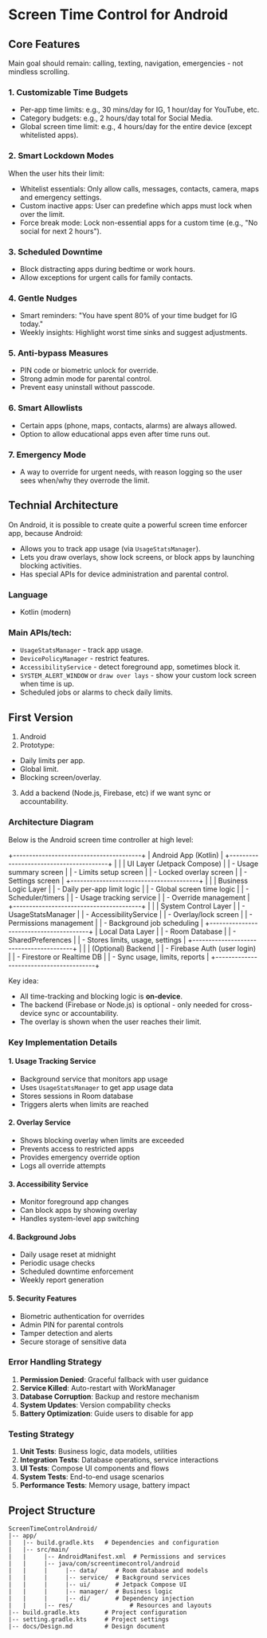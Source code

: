 # Screen Time Control for Android

## Core Features

Main goal should remain: calling, texting, navigation, emergencies - not mindless scrolling.

### 1. Customizable Time Budgets
- Per-app time limits: e.g., 30 mins/day for IG, 1 hour/day for YouTube, etc.
- Category budgets: e.g., 2 hours/day total for Social Media.
- Global screen time limit: e.g., 4 hours/day for the entire device (except whitelisted apps).

### 2. Smart Lockdown Modes
When the user hits their limit:
- Whitelist essentials: Only allow calls, messages, contacts, camera, maps and emergency settings.
- Custom inactive apps: User can predefine which apps must lock when over the limit.
- Force break mode: Lock non-essential apps for a custom time (e.g., "No social for next 2 hours").

### 3. Scheduled Downtime
- Block distracting apps during bedtime or work hours.
- Allow exceptions for urgent calls for family contacts.

### 4. Gentle Nudges
- Smart reminders: "You have spent 80% of your time budget for IG today."
- Weekly insights: Highlight worst time sinks and suggest adjustments.

### 5. Anti-bypass Measures
- PIN code or biometric unlock for override.
- Strong admin mode for parental control.
- Prevent easy uninstall without passcode.

### 6. Smart Allowlists
- Certain apps (phone, maps, contacts, alarms) are always allowed.
- Option to allow educational apps even after time runs out.

### 7. Emergency Mode
- A way to override for urgent needs, with reason logging so the user sees when/why they overrode the limit.


## Technial Architecture

On Android, it is possible to create quite a powerful screen time enforcer app, because Android:
- Allows you to track app usage (via `UsageStatsManager`).
- Lets you draw overlays, show lock screens, or block apps by launching blocking activities.
- Has special APIs for device administration and parental control.

### Language
- Kotlin (modern)

### Main APIs/tech:
- `UsageStatsManager` - track app usage.
- `DevicePolicyManager` - restrict features.
- `AccessibilityService` - detect foreground app, sometimes block it.
- `SYSTEM_ALERT_WINDOW` or `draw over lays` - show your custom lock screen when time is up.
- Scheduled jobs or alarms to check daily limits.

## First Version
1. Android
2. Prototype:
- Daily limits per app.
- Global limit.
- Blocking screen/overlay.
3. Add a backend (Node.js, Firebase, etc) if we want sync or accountability.

### Architecture Diagram
Below is the Android screen time controller at high level:

+----------------------------------------+
| Android App (Kotlin)                   |
+----------------------------------------+
|                                        |
|  UI Layer (Jetpack Compose)            |
| - Usage summary screen                 |
| - Limits setup screen                  |
| - Locked overlay screen                |
| - Settings screen                      |
+----------------------------------------+
|                                        |
|  Business Logic Layer                  |
| - Daily per-app limit logic            |
| - Global screen time logic             |
| - Scheduler/timers                     |
| - Usage tracking service               |
| - Override management                  |
+----------------------------------------+
|                                        |
|  System Control Layer                  |
| - UsageStatsManager                    |
| - AccessibilityService                 |
| - Overlay/lock screen                  |
| - Permissions management               |
| - Background job scheduling            |
+----------------------------------------+
|  Local Data Layer                      |
| - Room Database                        |
| - SharedPreferences                    |
| - Stores limits, usage, settings       |
+----------------------------------------+
|                                        |
| (Optional) Backend                     |
| - Firebase Auth (user login)           |
| - Firestore or Realtime DB             |
| - Sync usage, limits, reports          |
+----------------------------------------+

Key idea:
- All time-tracking and blocking logic is **on-device**.
- The backend (Firebase or Node.js) is optional - only needed for cross-device sync or accountability.
- The overlay is shown when the user reaches their limit.

### Key Implementation Details

#### 1. Usage Tracking Service
- Background service that monitors app usage
- Uses `UsageStatsManager` to get app usage data
- Stores sessions in Room database
- Triggers alerts when limits are reached

#### 2. Overlay Service
- Shows blocking overlay when limits are exceeded
- Prevents access to restricted apps
- Provides emergency override option
- Logs all override attempts

#### 3. Accessibility Service
- Monitor foreground app changes
- Can block apps by showing overlay
- Handles system-level app switching

#### 4. Background Jobs
- Daily usage reset at midnight
- Periodic usage checks
- Scheduled downtime enforcement
- Weekly report generation

#### 5. Security Features
- Biometric authentication for overrides
- Admin PIN for parental controls
- Tamper detection and alerts
- Secure storage of sensitive data

### Error Handling Strategy
1. **Permission Denied**: Graceful fallback with user guidance
2. **Service Killed**: Auto-restart with WorkManager
3. **Database Corruption**: Backup and restore mechanism
4. **System Updates**: Version compability checks
5. **Battery Optimization**: Guide users to disable for app

### Testing Strategy
1. **Unit Tests**: Business logic, data models, utilities
2. **Integration Tests**: Database operations, service interactions
3. **UI Tests**: Compose UI components and flows
4. **System Tests**: End-to-end usage scenarios
5. **Performance Tests**: Memory usage, battery impact

## Project Structure

```
ScreenTimeControlAndroid/
|-- app/
|   |-- build.gradle.kts   # Dependencies and configuration
|   |-- src/main/
|   |     |-- AndroidManifest.xml  # Permissions and services
|   |     |-- java/com/screentimecontrol/android
|   |     |     |-- data/     # Room database and models
|   |     |     |-- service/  # Background services
|   |     |     |-- ui/       # Jetpack Compose UI
|   |     |     |-- manager/  # Business logic
|   |     |     |-- di/       # Dependency injection
|   |     |-- res/                # Resources and layouts
|-- build.gradle.kts       # Project configuration
|-- setting.gradle.kts     # Project settings
|-- docs/Design.md         # Design document
```
